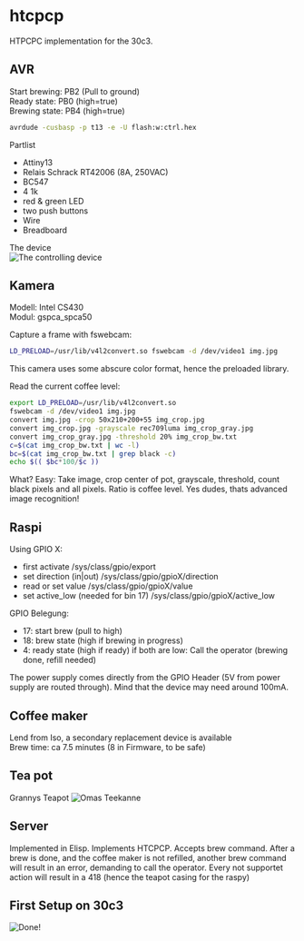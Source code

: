 htcpcp
======
HTPCPC implementation for the 30c3.

AVR
---
Start brewing: PB2 (Pull to ground)  
Ready state: PB0 (high=true)  
Brewing state: PB4 (high=true)  

```bash
avrdude -cusbasp -p t13 -e -U flash:w:ctrl.hex
```

Partlist
- Attiny13
- Relais Schrack RT42006 (8A, 250VAC)
- BC547
- 4 1k
- red & green LED
- two push buttons
- Wire
- Breadboard

The device  
![The controlling device](https://files.q3t.de/a/get/1a3665a5277a68314ee4b73f74570abc)

Kamera
------
Modell: Intel CS430  
Modul: gspca_spca50

Capture a frame with fswebcam:  
```bash
LD_PRELOAD=/usr/lib/v4l2convert.so fswebcam -d /dev/video1 img.jpg
```
This camera uses some abscure color format, hence the preloaded library.
  
Read the current coffee level:  
```bash
export LD_PRELOAD=/usr/lib/v4l2convert.so
fswebcam -d /dev/video1 img.jpg
convert img.jpg -crop 50x210+200+55 img_crop.jpg
convert img_crop.jpg -grayscale rec709luma img_crop_gray.jpg
convert img_crop_gray.jpg -threshold 20% img_crop_bw.txt
c=$(cat img_crop_bw.txt | wc -l)
bc=$(cat img_crop_bw.txt | grep black -c)
echo $(( $bc*100/$c ))
```
What? Easy: Take image, crop center of pot, grayscale, threshold, count black pixels and all pixels. Ratio is coffee level. Yes dudes, thats advanced image recognition!

Raspi
-----
Using GPIO X:
 - first activate 
   /sys/class/gpio/export
 - set direction (in|out)
   /sys/class/gpio/gpioX/direction
 - read or set value
   /sys/class/gpio/gpioX/value
 - set active_low (needed for bin 17)
   /sys/class/gpio/gpioX/active_low

GPIO Belegung:  
- 17: start brew (pull to high)
- 18: brew state (high if brewing in progress)
- 4: ready state (high if ready)
if both are low: Call the operator (brewing done, refill needed)

The power supply comes directly from the GPIO Header (5V from power supply are routed through). Mind that the device may need around 100mA.

Coffee maker
----------
Lend from Iso, a secondary replacement device is available  
Brew time: ca 7.5 minutes (8 in Firmware, to be safe)

Tea pot
-------
Grannys Teapot
![Omas Teekanne](https://files.q3t.de/a/get/352a530893b39f54e03b20a23bf3fc80)

Server
------
Implemented in Elisp. Implements HTCPCP. Accepts brew command. After a brew is done, and the coffee maker is not refilled, another brew command will result in an error, demanding to call the operator.
Every not supportet action will result in a 418 (hence the teapot casing for the raspy)

First Setup on 30c3
-------------------
![Done!](https://files.q3t.de/a/get/9044fb9a5b54132e47b030be9344532d)
